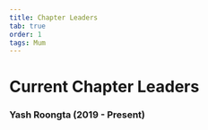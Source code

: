 ```yaml
---
title: Chapter Leaders
tab: true
order: 1
tags: Mum
---
```



# Current Chapter Leaders

### Yash Roongta (2019 - Present)

